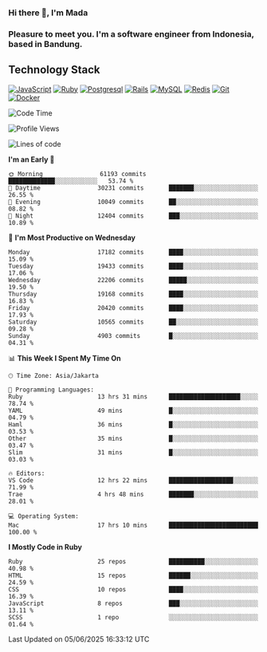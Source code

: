 ### Hi there 👋, I'm Mada
### Pleasure to meet you. I'm a software engineer from Indonesia, based in Bandung.

## Technology Stack

[![JavaScript](https://img.shields.io/badge/-JavaScript-%23F7DF1C?style=flat-square&logo=javascript&logoColor=000000&labelColor=%23F7DF1C&color=%23FFCE5A)](https://www.javascript.com/)
[![Ruby](https://img.shields.io/badge/Ruby-CC342D?style=flat-square&logo=ruby&logoColor=white)](https://www.ruby-lang.org/en/)
[![Postgresql](https://img.shields.io/badge/PostgreSQL-316192?style=flat-square&logo=postgresql&logoColor=ffffff)](https://www.postgresql.org/)
[![Rails](https://img.shields.io/badge/Ruby_on_Rails-CC0000?style=flat-square&logo=ruby-on-rails&logoColor=white)](https://rubyonrails.org/)
[![MySQL](https://img.shields.io/badge/-MySQL-4479A1?style=flat-square&logo=MySQL&logoColor=ffffff)](https://www.mysql.com/)
[![Redis](https://img.shields.io/badge/-Redis-DC382D?style=flat-square&logo=Redis&logoColor=ffffff)](https://redis.io/)
[![Git](https://img.shields.io/badge/-Git-%23F05032?style=flat-square&logo=git&logoColor=%23ffffff)](https://git-scm.com/)
[![Docker](https://img.shields.io/badge/-Docker-2496ED?style=flat-square&logo=docker&logoColor=ffffff)](https://www.docker.com/)
<!--
**madaarya/madaarya** is a ✨ _special_ ✨ repository because its `README.md` (this file) appears on your GitHub profile.

Here are some ideas to get you started:

- 🔭 I’m currently working on ...
- 🌱 I’m currently learning ...
- 👯 I’m looking to collaborate on ...
- 🤔 I’m looking for help with ...
- 💬 Ask me about ...
- 📫 How to reach me: ...
- 😄 Pronouns: ...
- ⚡ Fun fact: ...
-->
<!--START_SECTION:waka-->
![Code Time](http://img.shields.io/badge/Code%20Time-7%2C351%20hrs%2020%20mins-blue)

![Profile Views](http://img.shields.io/badge/Profile%20Views-0-blue)

![Lines of code](https://img.shields.io/badge/From%20Hello%20World%20I%27ve%20Written-51.4%20million%20lines%20of%20code-blue)

**I'm an Early 🐤** 

```text
🌞 Morning                61193 commits       █████████████░░░░░░░░░░░░   53.74 % 
🌆 Daytime                30231 commits       ███████░░░░░░░░░░░░░░░░░░   26.55 % 
🌃 Evening                10049 commits       ██░░░░░░░░░░░░░░░░░░░░░░░   08.82 % 
🌙 Night                  12404 commits       ███░░░░░░░░░░░░░░░░░░░░░░   10.89 % 
```
📅 **I'm Most Productive on Wednesday** 

```text
Monday                   17182 commits       ████░░░░░░░░░░░░░░░░░░░░░   15.09 % 
Tuesday                  19433 commits       ████░░░░░░░░░░░░░░░░░░░░░   17.06 % 
Wednesday                22206 commits       █████░░░░░░░░░░░░░░░░░░░░   19.50 % 
Thursday                 19168 commits       ████░░░░░░░░░░░░░░░░░░░░░   16.83 % 
Friday                   20420 commits       ████░░░░░░░░░░░░░░░░░░░░░   17.93 % 
Saturday                 10565 commits       ██░░░░░░░░░░░░░░░░░░░░░░░   09.28 % 
Sunday                   4903 commits        █░░░░░░░░░░░░░░░░░░░░░░░░   04.31 % 
```


📊 **This Week I Spent My Time On** 

```text
🕑︎ Time Zone: Asia/Jakarta

💬 Programming Languages: 
Ruby                     13 hrs 31 mins      ████████████████████░░░░░   78.74 % 
YAML                     49 mins             █░░░░░░░░░░░░░░░░░░░░░░░░   04.79 % 
Haml                     36 mins             █░░░░░░░░░░░░░░░░░░░░░░░░   03.53 % 
Other                    35 mins             █░░░░░░░░░░░░░░░░░░░░░░░░   03.47 % 
Slim                     31 mins             █░░░░░░░░░░░░░░░░░░░░░░░░   03.03 % 

🔥 Editors: 
VS Code                  12 hrs 22 mins      ██████████████████░░░░░░░   71.99 % 
Trae                     4 hrs 48 mins       ███████░░░░░░░░░░░░░░░░░░   28.01 % 

💻 Operating System: 
Mac                      17 hrs 10 mins      █████████████████████████   100.00 % 
```

**I Mostly Code in Ruby** 

```text
Ruby                     25 repos            ██████████░░░░░░░░░░░░░░░   40.98 % 
HTML                     15 repos            ██████░░░░░░░░░░░░░░░░░░░   24.59 % 
CSS                      10 repos            ████░░░░░░░░░░░░░░░░░░░░░   16.39 % 
JavaScript               8 repos             ███░░░░░░░░░░░░░░░░░░░░░░   13.11 % 
SCSS                     1 repo              ░░░░░░░░░░░░░░░░░░░░░░░░░   01.64 % 
```




 Last Updated on 05/06/2025 16:33:12 UTC
<!--END_SECTION:waka-->
